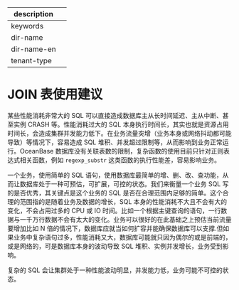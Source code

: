 |description||
|---|---|
|keywords||
|dir-name||
|dir-name-en||
|tenant-type||

# JOIN 表使用建议

某些性能消耗非常大的 SQL 可以直接造成数据库主从长时间延迟、主从中断、甚至实例 CRASH 等。性能消耗过大的 SQL 本身执行时间长，其实也就是资源占用时间长，会造成集群并发能力低下。在业务流量突增（业务本身或网络抖动都可能导致）等情况下，容易造成 SQL 堆积、并发超过限制等，从而影响到业务正常运行。OceanBase 数据库没有关联表数的限制，复杂函数的使用目前只针对正则表达式相关函数，例如 `regexp_substr` 这类函数的执行性能差，容易影响业务。

一个业务，使用简单的 SQL 语句，使用数据库最简单的增、删、改、查功能，从而让数据库处于一种可预估，可扩展，可控的状态。我们来衡量一个业务 SQL 写的是否优秀，其关键点是这个业务的 SQL 是否在合理范围内足够的简单。这个合理的范围指的是随着业务及数据的增长，SQL 本身的性能消耗不大且不会有大的变化，不会占用过多的 CPU 或 IO 时间。比如一个根据主键查询的语句，一行数据与一千万行数据不会有太大的变化。业务可以很好的在此基础之上预估当前流量要增加比如 N 倍的情况下，数据库应就当如何扩容并能确保数据库可以支撑.但如果业务中复杂语句过多，性能消耗又大，数据库可能就只因为偶尔的或是前端的，或是网络的，可是数据库本身的波动导致 SQL 堆积、实例并发增长，业务受到影响。

复杂的 SQL 会让集群处于一种性能波动明显，并发能力低，业务可能不可控的状态。
